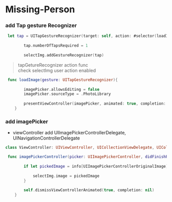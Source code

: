 # Missing-Person

### add Tap gesture Recognizer 

```swift
 let tap = UITapGestureRecognizer(target: self, action: #selector(loadImage(_:)))
        
        tap.numberOfTapsRequired = 1
        
        selectImg.addGestureRecognizer(tap)
```

> tapGetureRecognizer action func  <br>
  check selectImg user action enabled

```swift
 func loadImage(gesture: UITapGestureRecognizer){
        
        imagePicker.allowsEditing = false
        imagePicker.sourceType = .PhotoLibrary
        
        presentViewController(imagePicker, animated: true, completion: nil)
    }
```

### add imagePicker 

* viewController add  UIImagePickerControllerDelegate, UINavigationControllerDelegate 
```swift
class ViewController: UIViewController, UICollectionViewDelegate, UICollectionViewDataSource,UIImagePickerControllerDelegate, UINavigationControllerDelegate
```


```swift
 func imagePickerController(picker: UIImagePickerController, didFinishPickingMediaWithInfo info: [String : AnyObject]) {
        
        if let pickedImage = info[UIImagePickerControllerOriginalImage] as? UIImage {
            
            selectImg.image = pickedImage
        }
        
        self.dismissViewControllerAnimated(true, completion: nil)
    }
```





